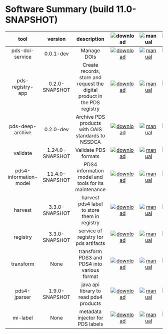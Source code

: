 
Software Summary (build 11.0-SNAPSHOT)
======================================

|tool|version|description|![download](https://nasa-pds.github.io/pdsen-corral/images/download_text.png)|![manual](https://nasa-pds.github.io/pdsen-corral/images/manual_text.png)|![changelog](https://nasa-pds.github.io/pdsen-corral/images/changelog_text.png)|![requirements](https://nasa-pds.github.io/pdsen-corral/images/requirements_text.png)|![license](https://nasa-pds.github.io/pdsen-corral/images/license_text.png)|![feedback](https://nasa-pds.github.io/pdsen-corral/images/feedback_text.png)|
| :---: | :---: | :---: | :---: | :---: | :---: | :---: | :---: | :---: |
|pds-doi-service|0.0.1-dev|Manage DOIs|[![download](https://nasa-pds.github.io/pdsen-corral/images/download.png)](https://github.com/NASA-PDS/pds-doi-service/releases/tag/0.0.1-dev "download")|[![manual](https://nasa-pds.github.io/pdsen-corral/images/manual.png)](https://nasa-pds.github.io/pds-doi-service "manual")|[![changelog](https://nasa-pds.github.io/pdsen-corral/images/changelog.png)](http://nasa-pds.github.io/pds-doi-service/pdsen-corral/CHANGELOG.html#001-dev-2020-06-24 "changelog")|[![requirements](https://nasa-pds.github.io/pdsen-corral/images/requirements.png)](https://nasa-pds.github.io/pds-doi-service/pdsen-corral/0.0.1-dev/REQUIREMENTS.html "requirements")|[![license](https://nasa-pds.github.io/pdsen-corral/images/license.png)](https://raw.githubusercontent.com/NASA-PDS/pds-doi-service/master/LICENSE.txt "license")|[![feedback](https://nasa-pds.github.io/pdsen-corral/images/feedback.png)](https://github.com/NASA-PDS/pds-doi-service/issues/new/choose "feedback")|
|pds-registry-app|0.2.0-SNAPSHOT|Create records, store and request the digital product in the PDS registry|[![download](https://nasa-pds.github.io/pdsen-corral/images/download.png)](https://github.com/NASA-PDS/pds-registry-app/releases/tag/0.2.0-SNAPSHOT "download")|[![manual](https://nasa-pds.github.io/pdsen-corral/images/manual.png)](https://nasa-pds.github.io/pds-registry-app "manual")|[![changelog](https://nasa-pds.github.io/pdsen-corral/images/changelog.png)](http://nasa-pds.github.io/pds-registry-app/pdsen-corral/CHANGELOG.html#020-snapshot-2020-06-23 "changelog")|[![requirements](https://nasa-pds.github.io/pdsen-corral/images/requirements.png)](https://nasa-pds.github.io/pds-registry-app/pdsen-corral/0.2.0-SNAPSHOT/REQUIREMENTS.html "requirements")|[![license](https://nasa-pds.github.io/pdsen-corral/images/license.png)](https://raw.githubusercontent.com/NASA-PDS/pds-registry-app/master/LICENSE.txt "license")|[![feedback](https://nasa-pds.github.io/pdsen-corral/images/feedback.png)](https://github.com/NASA-PDS/pds-registry-app/issues/new/choose "feedback")|
|pds-deep-archive|0.2.0-dev|Archive PDS products with OAIS standards to NSSDCA|[![download](https://nasa-pds.github.io/pdsen-corral/images/download.png)](https://github.com/NASA-PDS/pds-deep-archive/releases/tag/0.2.0-dev "download")|[![manual](https://nasa-pds.github.io/pdsen-corral/images/manual.png)](https://nasa-pds.github.io/pds-deep-archive "manual")|[![changelog](https://nasa-pds.github.io/pdsen-corral/images/changelog.png)](http://nasa-pds.github.io/pds-deep-archive/pdsen-corral/CHANGELOG.html#dev-2020-06-23 "changelog")|[![requirements](https://nasa-pds.github.io/pdsen-corral/images/requirements.png)](https://nasa-pds.github.io/pds-deep-archive/pdsen-corral/0.2.0-dev/REQUIREMENTS.html "requirements")|[![license](https://nasa-pds.github.io/pdsen-corral/images/license.png)](https://raw.githubusercontent.com/NASA-PDS/pds-deep-archive/master/LICENSE.txt "license")|[![feedback](https://nasa-pds.github.io/pdsen-corral/images/feedback.png)](https://github.com/NASA-PDS/pds-deep-archive/issues/new/choose "feedback")|
|validate|1.24.0-SNAPSHOT|Validate PDS formats|[![download](https://nasa-pds.github.io/pdsen-corral/images/download.png)](https://github.com/NASA-PDS/validate/releases/tag/1.24.0-SNAPSHOT "download")|[![manual](https://nasa-pds.github.io/pdsen-corral/images/manual.png)](https://nasa-pds.github.io/validate "manual")|[![changelog](https://nasa-pds.github.io/pdsen-corral/images/changelog.png)](http://nasa-pds.github.io/validate/pdsen-corral/CHANGELOG.html#1240-snapshot-2020-05-08 "changelog")|[![requirements](https://nasa-pds.github.io/pdsen-corral/images/requirements.png)](https://nasa-pds.github.io/validate/pdsen-corral/1.24.0-SNAPSHOT/REQUIREMENTS.html "requirements")|[![license](https://nasa-pds.github.io/pdsen-corral/images/license.png)](https://raw.githubusercontent.com/NASA-PDS/validate/master/LICENSE.txt "license")|[![feedback](https://nasa-pds.github.io/pdsen-corral/images/feedback.png)](https://github.com/NASA-PDS/validate/issues/new/choose "feedback")|
|pds4-information-model|11.4.0-SNAPSHOT|PDS4 information model and tools for its maintenance|[![download](https://nasa-pds.github.io/pdsen-corral/images/download.png)](https://github.com/NASA-PDS/pds4-information-model/releases/tag/11.4.0-SNAPSHOT "download")|[![manual](https://nasa-pds.github.io/pdsen-corral/images/manual.png)](https://nasa-pds.github.io/pds4-information-model "manual")|[![changelog](https://nasa-pds.github.io/pdsen-corral/images/changelog.png)](http://nasa-pds.github.io/pds4-information-model/pdsen-corral/CHANGELOG.html#1140-snapshot-2020-05-22 "changelog")|[![requirements](https://nasa-pds.github.io/pdsen-corral/images/requirements.png)](https://nasa-pds.github.io/pds4-information-model/pdsen-corral/11.4.0-SNAPSHOT/REQUIREMENTS.html "requirements")|[![license](https://nasa-pds.github.io/pdsen-corral/images/license.png)](https://raw.githubusercontent.com/NASA-PDS/pds4-information-model/master/LICENSE.txt "license")|[![feedback](https://nasa-pds.github.io/pdsen-corral/images/feedback.png)](https://github.com/NASA-PDS/pds4-information-model/issues/new/choose "feedback")|
|harvest|3.3.0-SNAPSHOT|harvest pds4 label to store them in registry|[![download](https://nasa-pds.github.io/pdsen-corral/images/download.png)](https://github.com/NASA-PDS/harvest/releases/tag/3.3.0-SNAPSHOT "download")|[![manual](https://nasa-pds.github.io/pdsen-corral/images/manual.png)](https://nasa-pds.github.io/harvest "manual")|[![changelog](https://nasa-pds.github.io/pdsen-corral/images/changelog.png)](http://nasa-pds.github.io/harvest/pdsen-corral/CHANGELOG.html#330-snapshot-2020-06-26 "changelog")|[![requirements](https://nasa-pds.github.io/pdsen-corral/images/requirements.png)](https://nasa-pds.github.io/harvest/pdsen-corral/3.3.0-SNAPSHOT/REQUIREMENTS.html "requirements")|[![license](https://nasa-pds.github.io/pdsen-corral/images/license.png)](https://raw.githubusercontent.com/NASA-PDS/harvest/master/LICENSE.txt "license")|[![feedback](https://nasa-pds.github.io/pdsen-corral/images/feedback.png)](https://github.com/NASA-PDS/harvest/issues/new/choose "feedback")|
|registry|3.3.0-SNAPSHOT|service of registry for pds artifacts|[![download](https://nasa-pds.github.io/pdsen-corral/images/download.png)](https://github.com/NASA-PDS/registry/releases/tag/3.3.0-SNAPSHOT "download")|[![manual](https://nasa-pds.github.io/pdsen-corral/images/manual.png)](https://nasa-pds.github.io/registry "manual")|[![changelog](https://nasa-pds.github.io/pdsen-corral/images/changelog.png)](http://nasa-pds.github.io/registry/pdsen-corral/CHANGELOG.html#330-snapshot-2020-06-29 "changelog")|[![requirements](https://nasa-pds.github.io/pdsen-corral/images/requirements.png)](https://nasa-pds.github.io/registry/pdsen-corral/3.3.0-SNAPSHOT/REQUIREMENTS.html "requirements")|[![license](https://nasa-pds.github.io/pdsen-corral/images/license.png)](https://raw.githubusercontent.com/NASA-PDS/registry/master/LICENSE.txt "license")|[![feedback](https://nasa-pds.github.io/pdsen-corral/images/feedback.png)](https://github.com/NASA-PDS/registry/issues/new/choose "feedback")|
|transform|None|transform PDS3 and PDS4 into various format|[![download](https://nasa-pds.github.io/pdsen-corral/images/download.png)](https://github.com/NASA-PDS/transform/releases/tag/None "download")|[![manual](https://nasa-pds.github.io/pdsen-corral/images/manual.png)](https://nasa-pds.github.io/transform "manual")|[![changelog](https://nasa-pds.github.io/pdsen-corral/images/changelog.png)](https://www.gnupg.org/gph/en/manual/r1943.html "changelog")| |[![license](https://nasa-pds.github.io/pdsen-corral/images/license.png)](https://raw.githubusercontent.com/NASA-PDS/transform/master/LICENSE.txt "license")|[![feedback](https://nasa-pds.github.io/pdsen-corral/images/feedback.png)](https://github.com/NASA-PDS/transform/issues/new/choose "feedback")|
|pds4-jparser|1.9.0-SNAPSHOT|java api library to read pds4 products|[![download](https://nasa-pds.github.io/pdsen-corral/images/download.png)](https://github.com/NASA-PDS/pds4-jparser/releases/tag/1.9.0-SNAPSHOT "download")|[![manual](https://nasa-pds.github.io/pdsen-corral/images/manual.png)](https://nasa-pds.github.io/pds4-jparser "manual")|[![changelog](https://nasa-pds.github.io/pdsen-corral/images/changelog.png)](http://nasa-pds.github.io/pds4-jparser/pdsen-corral/CHANGELOG.html#190-snapshot-2020-05-16 "changelog")|[![requirements](https://nasa-pds.github.io/pdsen-corral/images/requirements.png)](https://nasa-pds.github.io/pds4-jparser/pdsen-corral/1.9.0-SNAPSHOT/REQUIREMENTS.html "requirements")|[![license](https://nasa-pds.github.io/pdsen-corral/images/license.png)](https://raw.githubusercontent.com/NASA-PDS/pds4-jparser/master/LICENSE.txt "license")|[![feedback](https://nasa-pds.github.io/pdsen-corral/images/feedback.png)](https://github.com/NASA-PDS/pds4-jparser/issues/new/choose "feedback")|
|mi-label|None|metadata injector for PDS labels|[![download](https://nasa-pds.github.io/pdsen-corral/images/download.png)](https://github.com/NASA-PDS/mi-label/releases/tag/None "download")|[![manual](https://nasa-pds.github.io/pdsen-corral/images/manual.png)](https://nasa-pds.github.io/mi-label "manual")|[![changelog](https://nasa-pds.github.io/pdsen-corral/images/changelog.png)](https://www.gnupg.org/gph/en/manual/r1943.html "changelog")| |[![license](https://nasa-pds.github.io/pdsen-corral/images/license.png)](https://raw.githubusercontent.com/NASA-PDS/mi-label/master/LICENSE.txt "license")|[![feedback](https://nasa-pds.github.io/pdsen-corral/images/feedback.png)](https://github.com/NASA-PDS/mi-label/issues/new/choose "feedback")|
